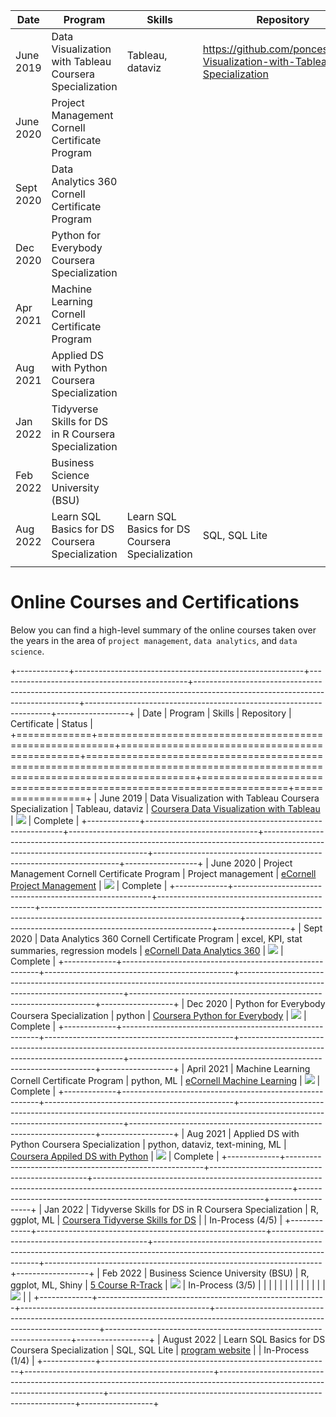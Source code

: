 
| Date | Program| Skills | Repository | Certificate | Status |
|------|------|------|------|------|------|
|June 2019      |Data Visualization with Tableau Coursera Specialization      |Tableau, dataviz      |https://github.com/poncest/Data-Visualization-with-Tableau-Specialization      |![](images/Data%20Visualization%20with%20Tableau%20certificate.png)      |Complete      |
|June 2020     |Project Management Cornell Certificate Program      |      |      |      |Complete      |
|Sept 2020      |Data Analytics 360 Cornell Certificate Program      |      |      |      |Complete     |
|Dec 2020      |Python for Everybody Coursera Specialization      |      |      |      |Complete      |
|Apr 2021      |Machine Learning Cornell Certificate Program      |      |      |      |Complete      |
|Aug 2021      |Applied DS with Python Coursera Specialization      |      |      |      |Complete      |
|Jan 2022     |Tidyverse Skills for DS in R Coursera Specialization      |      |      |      |In-Process (4/5)      |
|Feb 2022      |Business Science University (BSU)      |      |      |      |In-Process (3/5)      |
|Aug 2022      |Learn SQL Basics for DS Coursera Specialization      |Learn SQL Basics for DS Coursera Specialization      |SQL, SQL Lite      |      |In-Process (1/4)      |
|      |      |      |      |      |      |





# Online Courses and Certifications

Below you can find a high-level summary of the online courses taken over the years in the area of `project management`, `data analytics`, and `data science`.

+-------------+---------------------------------------------------------+-----------------------------------------------+-------------------------------------------------------------------------------------------------------------------------------+---------------------------------------------------------------------+------------------+
| Date        | Program                                                 | Skills                                        | Repository                                                                                                                    | Certificate                                                         | Status           |
+=============+=========================================================+===============================================+===============================================================================================================================+=====================================================================+==================+
| June 2019   | Data Visualization with Tableau Coursera Specialization | Tableau, dataviz                              | [Coursera Data Visualization with Tableau](https://github.com/poncest/Data-Visualization-with-Tableau-Specialization)         | ![](images/Data%20Visualization%20with%20Tableau%20certificate.png) | Complete         |
+-------------+---------------------------------------------------------+-----------------------------------------------+-------------------------------------------------------------------------------------------------------------------------------+---------------------------------------------------------------------+------------------+
| June 2020   | Project Management Cornell Certificate Program          | Project management                            | [eCornell Project Management](https://github.com/poncest/eCornell-Project-Management)                                         | ![](images/PM%20certificate.png)                                    | Complete         |
+-------------+---------------------------------------------------------+-----------------------------------------------+-------------------------------------------------------------------------------------------------------------------------------+---------------------------------------------------------------------+------------------+
| Sept 2020   | Data Analytics 360 Cornell Certificate Program          | excel, KPI, stat summaries, regression models | [eCornell Data Analytics 360](https://github.com/poncest/eCornell-Data-Analytics-360)                                         | ![](images/DA360%20certificate.png)                                 | Complete         |
+-------------+---------------------------------------------------------+-----------------------------------------------+-------------------------------------------------------------------------------------------------------------------------------+---------------------------------------------------------------------+------------------+
| Dec 2020    | Python for Everybody Coursera Specialization            | python                                        | [Coursera Python for Everybody](https://github.com/poncest/Coursera-Python-for-Everybody)                                     | ![](images/P4E%20certificate.png)                                   | Complete         |
+-------------+---------------------------------------------------------+-----------------------------------------------+-------------------------------------------------------------------------------------------------------------------------------+---------------------------------------------------------------------+------------------+
| April 2021  | Machine Learning Cornell Certificate Program            | python, ML                                    | [eCornell Machine Learning](https://github.com/poncest/eCornell-Machine-Learning)                                             | ![](images/ML%20Certificate.png)                                    | Complete         |
+-------------+---------------------------------------------------------+-----------------------------------------------+-------------------------------------------------------------------------------------------------------------------------------+---------------------------------------------------------------------+------------------+
| Aug 2021    | Applied DS with Python Coursera Specialization          | python, dataviz, text-mining, ML              | [Coursera Appiled DS with Python](https://github.com/poncest/Coursera-Applied-Data-Science-With-Python)                       | ![](images/Appiled%20DS%20certificate.png)                          | Complete         |
+-------------+---------------------------------------------------------+-----------------------------------------------+-------------------------------------------------------------------------------------------------------------------------------+---------------------------------------------------------------------+------------------+
| Jan 2022    | Tidyverse Skills for DS in R Coursera Specialization    | R, ggplot, ML                                 | [Coursera Tidyverse Skills for DS](https://github.com/poncest/coursera-tidyverse-skills-for-data-science-in-R-specialization) |                                                                     | In-Process (4/5) |
+-------------+---------------------------------------------------------+-----------------------------------------------+-------------------------------------------------------------------------------------------------------------------------------+---------------------------------------------------------------------+------------------+
| Feb 2022    | Business Science University (BSU)                       | R, ggplot, ML, Shiny                          | [5 Course R-Track](https://github.com/poncest/bsu)                                                                            | ![](images/BSU%20course%201.png)                                    | In-Process (3/5) |
|             |                                                         |                                               |                                                                                                                               |                                                                     |                  |
|             |                                                         |                                               |                                                                                                                               | ![](images/BSU%20course%202.png)                                    |                  |
+-------------+---------------------------------------------------------+-----------------------------------------------+-------------------------------------------------------------------------------------------------------------------------------+---------------------------------------------------------------------+------------------+
| August 2022 | Learn SQL Basics for DS Coursera Specialization         | SQL, SQL Lite                                 | [program website](https://www.coursera.org/specializations/learn-sql-basics-data-science)                                     |                                                                     | In-Process (1/4) |
+-------------+---------------------------------------------------------+-----------------------------------------------+-------------------------------------------------------------------------------------------------------------------------------+---------------------------------------------------------------------+------------------+
